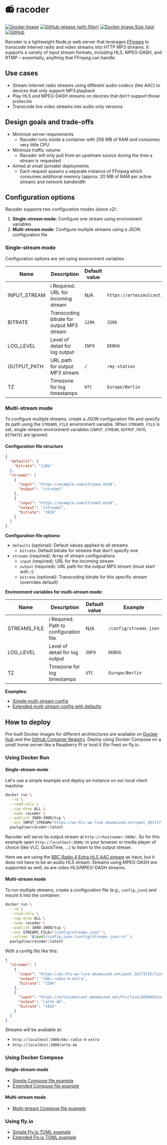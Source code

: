 # 📻 racoder

[![Docker Image](https://github.com/paulgalow/racoder/actions/workflows/docker-image.yml/badge.svg)](https://github.com/paulgalow/racoder/actions/workflows/docker-image.yml)
[![GitHub release (with filter)](https://img.shields.io/github/v/release/paulgalow/racoder)](https://hub.docker.com/r/paulgalow/racoder/tags)
[![Docker Image Size (tag)](https://img.shields.io/docker/image-size/paulgalow/racoder/latest)](https://hub.docker.com/r/paulgalow/racoder/tags)
[![GitHub](https://img.shields.io/github/license/paulgalow/racoder)](https://github.com/paulgalow/racoder/blob/main/LICENSE)

Racoder is a lightweight Node.js web server that leverages [FFmpeg](https://ffmpeg.org/) to transcode Internet radio and video streams into HTTP MP3 streams. It supports a variety of input stream formats, including HLS, MPEG-DASH, and RTMP – essentially, anything that FFmpeg can handle.

## Use cases

- Stream Internet radio streams using different audio codecs (like AAC) to devices that only support MP3 playback
- Play HLS and MPEG-DASH streams on devices that don't support those protocols
- Transcode live video streams into audio only versions

## Design goals and trade-offs

- Minimize server requirements
  - Racoder runs inside a container with 256 MB of RAM and consumes very little CPU
- Minimize traffic volume
  - Racoder will only pull from an upstream source during the time a stream is requested
- Aimed at small (private) deployments
  - Each request spawns a separate instance of FFmpeg which consumes additional memory (approx. 20 MB of RAM per active stream) and network bandwidth

## Configuration options

Racoder supports two configuration modes (since v2):

1. **Single-stream mode**: Configure one stream using environment variables
2. **Multi-stream mode**: Configure multiple streams using a JSON configuration file

### Single-stream mode

Configuration options are set using environment variables.

| Name         | Description                               | Default value | Example                                                                             |
| ------------ | ----------------------------------------- | ------------- | ----------------------------------------------------------------------------------- |
| INPUT_STREAM | ℹ️ Required. URL for incoming stream      | N/A           | `https://artesimulcast.akamaized.net/hls/live/2030993/artelive_de/master_v180.m3u8` |
| BITRATE      | Transcoding bitrate for output MP3 stream | `128k`        | `320k`                                                                              |
| LOG_LEVEL    | Level of detail for log output            | `INFO`        | `DEBUG`                                                                             |
| OUTPUT_PATH  | URL path for output MP3 stream            | `/`           | `/my-station`                                                                       |
| TZ           | Timezone for log timestamps               | `UTC`         | `Europe/Berlin`                                                                     |

### Multi-stream mode

To configure multiple streams, create a JSON configuration file and specify its path using the `STREAMS_FILE` environment variable. When `STREAMS_FILE` is set, single-stream environment variables (`INPUT_STREAM`, `OUTPUT_PATH`, `BITRATE`) are ignored.

#### Configuration file structure

```json
{
  "defaults": {
    "bitrate": "128k"
  },
  "streams": [
    {
      "input": "https://example.com/stream1.m3u8",
      "output": "/stream1"
    },
    {
      "input": "https://example.com/stream2.m3u8",
      "output": "/stream2",
      "bitrate": "192k"
    }
  ]
}
```

**Configuration file options:**

- `defaults` (optional): Default values applied to all streams
  - `bitrate`: Default bitrate for streams that don't specify one
- `streams` (required): Array of stream configurations
  - `input` (required): URL for the incoming stream
  - `output` (required): URL path for the output MP3 stream (must start with `/`)
  - `bitrate` (optional): Transcoding bitrate for this specific stream (overrides default)

**Environment variables for multi-stream mode:**

| Name         | Description                             | Default value | Example                |
| ------------ | --------------------------------------- | ------------- | ---------------------- |
| STREAMS_FILE | ℹ️ Required. Path to configuration file | N/A           | `/config/streams.json` |
| LOG_LEVEL    | Level of detail for log output          | `INFO`        | `DEBUG`                |
| TZ           | Timezone for log timestamps             | `UTC`         | `Europe/Berlin`        |

**Examples:**

- [Simple multi-stream config](https://github.com/paulgalow/racoder/blob/main/examples/config.simple.json)
- [Extended multi-stream config with defaults](https://github.com/paulgalow/racoder/blob/main/examples/config.extended.json)

## How to deploy

Pre-built Docker images for different architectures are available on [Docker Hub](https://hub.docker.com/r/paulgalow/racoder/) and the [GitHub Container Registry](https://github.com/paulgalow/racoder/pkgs/container/racoder/versions?filters%5Bversion_type%5D=tagged). Deploy using Docker Compose on a small home server like a Raspberry Pi or host it (for free) on fly.io.

### Using Docker Run

#### Single-stream mode

Let's use a simple example and deploy an instance on our local client machine:

```sh
docker run \
  --rm \
  --read-only \
  --cap-drop ALL \
  --name racoder \
  --publish 3000:3000/tcp \
  --env INPUT_STREAM="https://as-hls-ww-live.akamaized.net/pool_26173715/live/ww/bbc_radio_four_extra/bbc_radio_four_extra.isml/bbc_radio_four_extra-audio%3d96000.norewind.m3u8" \
  paulgalow/racoder:latest
```

Racoder will serve its output stream at `http://<hostname>:3000/`. So for this example open `http://localhost:3000/` in your browser or media player of choice (like VLC, QuickTime, …) to listen to the output stream.

Here we are using the [BBC Radio 4 Extra HLS AAC stream](https://gist.github.com/bpsib/67089b959e4fa898af69fea59ad74bc3) as input, but it does not have to be an audio HLS stream. Streams using MPEG-DASH are supported as well, as are video HLS/MPEG-DASH streams.

#### Multi-stream mode

To run multiple streams, create a configuration file (e.g., `config.json`) and mount it into the container:

```sh
docker run \
  --rm \
  --read-only \
  --cap-drop ALL \
  --name racoder \
  --publish 3000:3000/tcp \
  --env STREAMS_FILE="/config/streams.json" \
  --volume "$(pwd)/config.json:/config/streams.json:ro" \
  paulgalow/racoder:latest
```

With a config file like this:

```json
{
  "streams": [
    {
      "input": "https://as-hls-ww-live.akamaized.net/pool_26173715/live/ww/bbc_radio_four_extra/bbc_radio_four_extra.isml/bbc_radio_four_extra-audio%3d96000.norewind.m3u8",
      "output": "/bbc-radio-4-extra",
      "bitrate": "128k"
    },
    {
      "input": "https://artesimulcast.akamaized.net/hls/live/2030993/artelive_de/master_v180.m3u8",
      "output": "/arte-de",
      "bitrate": "192k"
    }
  ]
}
```

Streams will be available at:

- `http://localhost:3000/bbc-radio-4-extra`
- `http://localhost:3000/arte-de`

### Using Docker Compose

#### Single-stream mode

- [Simple Compose file example](https://github.com/paulgalow/racoder/blob/main/examples/docker-compose.simple.yml)
- [Extended Compose file example](https://github.com/paulgalow/racoder/blob/main/examples/docker-compose.extended.yml)

#### Multi-stream mode

- [Multi-stream Compose file example](https://github.com/paulgalow/racoder/blob/main/examples/docker-compose.multi-stream.yml)

### Using fly.io

- [Simple Fly.io TOML example](https://github.com/paulgalow/racoder/blob/main/examples/fly.simple.toml)
- [Extended Fly.io TOML example](https://github.com/paulgalow/racoder/blob/main/examples/fly.extended.toml)
